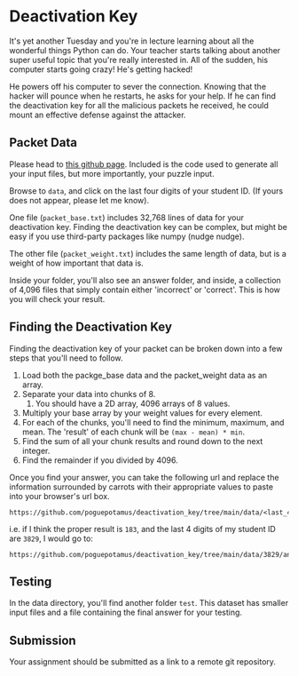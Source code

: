 # Deactivation Key

It's yet another Tuesday and you're in lecture learning about all the wonderful things Python can do. Your teacher starts talking about another super useful topic that you're really interested in. All of the sudden, his computer starts going crazy! He's getting hacked!

He powers off his computer to sever the connection. Knowing that the hacker will pounce when he restarts, he asks for your help. If he can find the deactivation key for all the malicious packets he received, he could mount an effective defense against the attacker.

## Packet Data

Please head to [this github page](https://github.com/poguepotamus/deactivation_key). Included is the code used to generate all your input files, but more importantly, your puzzle input.

Browse to `data`, and click on the last four digits of your student ID. (If yours does not appear, please let me know).

One file (`packet_base.txt`) includes 32,768 lines of data for your deactivation key. Finding the deactivation key can be complex, but might be easy if you use third-party packages like numpy (nudge nudge).

The other file (`packet_weight.txt`) includes the same length of data, but is a weight of how important that data is.

Inside your folder, you'll also see an answer folder, and inside, a collection of 4,096 files that simply contain either 'incorrect' or 'correct'. This is how you will check your result.

## Finding the Deactivation Key

Finding the deactivation key of your packet can be broken down into a few steps that you'll need to follow.

1. Load both the packge_base data and the packet_weight data as an array.
2. Separate your data into chunks of 8.
   1. You should have a 2D array, 4096 arrays of 8 values.
3. Multiply your base array by your weight values for every element.
4. For each of the chunks, you'll need to find the minimum, maximum, and mean. The 'result' of each chunk will be `(max - mean) * min`.
5. Find the sum of all your chunk results and round down to the next integer.
6. Find the remainder if you divided by 4096.

Once you find your answer, you can take the following url and replace the information surrounded by carrots with their appropriate values to paste into your browser's url box.

```
https://github.com/poguepotamus/deactivation_key/tree/main/data/<last_4_studentID>/answers/<answer>
```

i.e. if I think the proper result is `183`, and the last 4 digits of my student ID are `3829`, I would go to:

```
https://github.com/poguepotamus/deactivation_key/tree/main/data/3829/answers/183
```

## Testing

In the data directory, you'll find another folder `test`. This dataset has smaller input files and a file containing the final answer for your testing.

## Submission

Your assignment should be submitted as a link to a remote git repository.